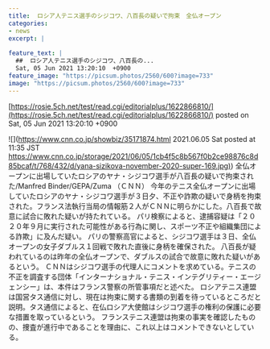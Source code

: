 ```yaml
---
title:  ロシア人テニス選手のシジコワ、八百長の疑いで拘束　全仏オープン  
categories:
- news
excerpt: |
  
feature_text: |
  ##  ロシア人テニス選手のシジコワ、八百長の...
  Sat, 05 Jun 2021 13:20:10  +0900
feature_image: "https://picsum.photos/2560/600?image=733"
image: "https://picsum.photos/2560/600?image=733"
---
```


[https://rosie.5ch.net/test/read.cgi/editorialplus/1622866810/](https://rosie.5ch.net/test/read.cgi/editorialplus/1622866810/)
posted on Sat, 05 Jun 2021 13:20:10  +0900

<!--more-->

![](https://www.cnn.co.jp/showbiz/35171874.html 2021.06.05 Sat posted at 11:35 JST [https://www.cnn.co.jp/storage/2021/06/05/1cb4f5c8b567f0b2ce98876c8d85bcaf/t/768/432/d/yana-sizikova-november-2020-super-169.jpg)](https://www.cnn.co.jp/storage/2021/06/05/1cb4f5c8b567f0b2ce98876c8d85bcaf/t/768/432/d/yana-sizikova-november-2020-super-169.jpg)) 全仏オープンに出場していたロシアのヤナ・シジコワ選手が八百長の疑いで拘束された/Manfred Binder/GEPA/Zuma （ＣＮＮ） 今年のテニス全仏オープンに出場していたロシアのヤナ・シジコワ選手が３日夕、不正や詐欺の疑いで身柄を拘束された。フランス法執行当局の情報筋２人がＣＮＮに明らかにした。八百長で故意に試合に敗れた疑いが持たれている。 パリ検察によると、逮捕容疑は「２０２０年９月に実行された可能性がある行為に関し、スポーツ不正や組織集団による詐欺」に及んだ疑い。 パリの警察高官によると、シジコワ選手は３日、全仏オープンの女子ダブルス１回戦で敗れた直後に身柄を確保された。 八百長が疑われているのは昨年の全仏オープンで、ダブルスの試合で故意に敗れた疑いがあるという。 ＣＮＮはシジコワ選手の代理人にコメントを求めている。テニスの不正を調査する団体「インターナショナル・テニス・インテグリティー・エージェンシー」は、本件はフランス警察の所管事項だと述べた。 ロシアテニス連盟は国営タス通信に対し、現在は拘束に関する書類の到着を待っているところだと説明。タス通信によると、在仏ロシア大使館はシジコワ選手の権利の保護に必要な措置を取っているという。 フランステニス連盟は拘束の事実を確認したものの、捜査が進行中であることを理由に、これ以上はコメントできないとしている。
